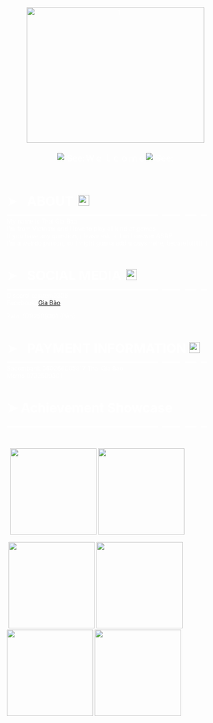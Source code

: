 <div style="background-image:url(&quot;https://i.pinimg.com/originals/a0/1a/95/a01a95fb4f102e40a7ea888eb1e35302.gif&quot;);color:#FFFFFF;padding:20px; width: 100%">
    <p dir="ltr" style="text-align:center;"></p>
    <p style="text-align:center;"><img src="https://i.pinimg.com/originals/96/c6/29/96c62906cf34c5893eae8934991f37a0.gif" alt="1" width="412" height="314" class="img-fluid atto_image_button_text-bottom"><br></p>
    <p style="text-align:center;font-size:20px;"><img src="https://community.akamai.steamstatic.com/economy/emoticon/See" alt=":See:"> Ｗｅｌｃｏｍｅ<img src="https://community.akamai.steamstatic.com/economy/emoticon/See" alt=":See:"><br><br><br></p>
    <div>
        <p style="text-align:left; color: white"><span style="font-size:30px;">➤⠀<strong>ABOUT&nbsp;</strong></span>&nbsp;<img src="https://community.akamai.steamstatic.com/economy/emoticon/mylove" alt=":mylove:" width="25" style="margin-bottom:10px;"><br>▬▬▬▬▬▬▬▬▬▬▬▬▬▬▬▬▬▬▬▬▬▬▬▬▬⠀▬▬▬⠀▬▬⠀▬<br>My name is Thai Gia Bao<br>I'm from Vietnam and I love to play all kind of games<br>If you have any question, please ask :&lt; I will answer ASAP<br>I'm a weirdo person, so I might gonna add u guys hehe, becareful!!!!!!!!</p>
    </div>
    <div>
        <p style="text-align:left;"><br><br><span style="font-size:30px;">➤⠀<strong>SOCIAL MEDIA&nbsp;</strong></span>&nbsp;<img src="https://community.akamai.steamstatic.com/economy/emoticon/heart_eyes_yeti" alt=":heart_eyes_yeti:" width="25" style="margin-bottom:10px;"><br>▬▬▬▬▬▬▬▬▬▬▬▬▬▬▬▬▬▬▬▬▬▬▬▬▬⠀▬▬▬⠀▬▬⠀▬<br>Discord: teintein2305<br>Facebook:&nbsp;<a href="https://www.facebook.com/ttptein/" target="_blank" rel="noreferrer noopener">Gia Bảo</a></p>
    </div>
    <p style="text-align:left;">Zalo: 0792509301 (Bảo)</p>
    <p style="text-align:left;"><br><br><span style="font-size:30px;">➤⠀<strong>PAYMENT INFORMATION</strong></span><strong>&nbsp;&nbsp;</strong><img src="https://community.akamai.steamstatic.com/economy/emoticon/CashMoneys" alt=":CashMoneys:" width="25" style="margin-bottom:10px;"><br>▬▬▬▬▬▬▬▬▬▬▬▬▬▬▬▬▬▬▬▬▬▬▬▬▬⠀▬▬▬⠀▬▬⠀▬<br>Sacombank 060266005817 Thai Gia Bao<br>Momo 0792509301</p>
    <p style="text-align:left;"><br><br><strong style="font-size:30px;">➤ Achievement Showcase</strong></p>
    <p style="text-align:left;">▬▬▬▬▬▬▬▬▬▬▬▬▬▬▬▬▬▬▬▬▬▬▬▬▬⠀▬▬▬⠀▬▬⠀▬<br></p>
    <p style="text-align:left;"><br></p>
    <p style="text-align:left;">&nbsp;&nbsp;<img src="https://i.pinimg.com/originals/85/ca/88/85ca88428b64242039f6d645af4de8ce.gif" alt="1" width="200" height="200" class="img-fluid atto_image_button_text-bottom">&nbsp;<img src="https://i.pinimg.com/originals/2f/2a/22/2f2a22c61adad4ae8b8050dfea5ca5d4.gif" alt="1" width="200" height="200" class="img-fluid atto_image_button_text-bottom"></p>
    <p style="text-align:left;">&nbsp;<img src="https://i.pinimg.com/originals/c9/91/0d/c9910d3208da9f623c4dacd0b1ced681.gif" alt="1" width="200" height="200" class="img-fluid atto_image_button_text-bottom">&nbsp;<img src="https://i.pinimg.com/originals/6e/0d/34/6e0d34bd961c7857f5b9e176c2345db1.gif" alt="1" width="200" height="200" class="img-fluid atto_image_button_text-bottom">&nbsp;<img src="https://i.pinimg.com/originals/bc/1c/4e/bc1c4eb282f3f00e950ab1b9945bd41e.gif" alt="1" width="200" height="200" class="img-fluid atto_image_button_text-bottom">&nbsp;<img src="https://i.pinimg.com/originals/ae/2a/97/ae2a97eec70c47a66870096e5801cb47.gif" alt="1" width="200" height="200" class="img-fluid atto_image_button_text-bottom"><br><br><br></p>
</div>
